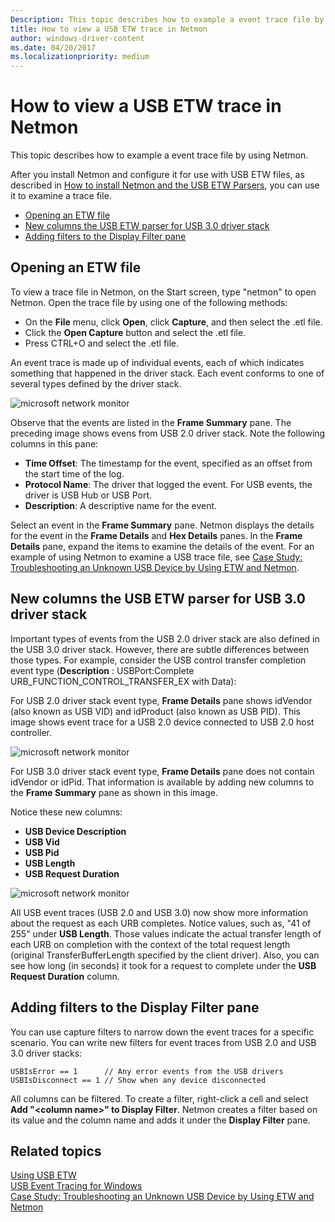 ```yaml
---
Description: This topic describes how to example a event trace file by using Netmon.
title: How to view a USB ETW trace in Netmon
author: windows-driver-content
ms.date: 04/20/2017
ms.localizationpriority: medium
---
```


# How to view a USB ETW trace in Netmon


This topic describes how to example a event trace file by using Netmon.

After you install Netmon and configure it for use with USB ETW files, as described in [How to install Netmon and the USB ETW Parsers](how-to-install-netmon-and-the-netmon-usb-parser.md), you can use it to examine a trace file.

-   [Opening an ETW file](#opening-an-etw-file)
-   [New columns the USB ETW parser for USB 3.0 driver stack](#new-columns-the-usb-etw-parser-for-usb-3-0-driver-stack)
-   [Adding filters to the Display Filter pane](#adding-filters-to-the-display-filter-pane)

## Opening an ETW file


To view a trace file in Netmon, on the Start screen, type "netmon" to open Netmon. Open the trace file by using one of the following methods:

-   On the **File** menu, click **Open**, click **Capture**, and then select the .etl file.
-   Click the **Open Capture** button and select the .etl file.
-   Press CTRL+O and select the .etl file.

An event trace is made up of individual events, each of which indicates something that happened in the driver stack. Each event conforms to one of several types defined by the driver stack.

![microsoft network monitor](images/netmon-ui-intro.png)

Observe that the events are listed in the **Frame Summary** pane. The preceding image shows evens from USB 2.0 driver stack. Note the following columns in this pane:

-   **Time Offset**: The timestamp for the event, specified as an offset from the start time of the log.
-   **Protocol Name**: The driver that logged the event. For USB events, the driver is USB Hub or USB Port.
-   **Description**: A descriptive name for the event.

Select an event in the **Frame Summary** pane. Netmon displays the details for the event in the **Frame Details** and **Hex Details** panes. In the **Frame Details** pane, expand the items to examine the details of the event.
For an example of using Netmon to examine a USB trace file, see [Case Study: Troubleshooting an Unknown USB Device by Using ETW and Netmon](case-study--troubleshooting-an-unknown-usb-device-by-using-etw-and-netmon.md).

## New columns the USB ETW parser for USB 3.0 driver stack


Important types of events from the USB 2.0 driver stack are also defined in the USB 3.0 driver stack. However, there are subtle differences between those types. For example, consider the USB control transfer completion event type (**Description** : USBPort:Complete URB\_FUNCTION\_CONTROL\_TRANSFER\_EX with Data):

For USB 2.0 driver stack event type, **Frame Details** pane shows idVendor (also known as USB VID) and idProduct (also known as USB PID). This image shows event trace for a USB 2.0 device connected to USB 2.0 host controller.

![microsoft network monitor](images/vid-pid-usb2-0.png)

For USB 3.0 driver stack event type, **Frame Details** pane does not contain idVendor or idPid. That information is available by adding new columns to the **Frame Summary** pane as shown in this image.

Notice these new columns:

-   **USB Device Description**
-   **USB Vid**
-   **USB Pid**
-   **USB Length**
-   **USB Request Duration**

![microsoft network monitor](images/usb-3-netmon.png)

All USB event traces (USB 2.0 and USB 3.0) now show more information about the request as each URB completes. Notice values, such as, "41 of 255" under **USB Length**. Those values indicate the actual transfer length of each URB on completion with the context of the total request length (original TransferBufferLength specified by the client driver). Also, you can see how long (in seconds) it took for a request to complete under the **USB Request Duration** column.

## Adding filters to the Display Filter pane


You can use capture filters to narrow down the event traces for a specific scenario. You can write new filters for event traces from USB 2.0 and USB 3.0 driver stacks:

``` syntax
USBIsError == 1      // Any error events from the USB drivers
USBIsDisconnect == 1 // Show when any device disconnected
```

All columns can be filtered. To create a filter, right-click a cell and select **Add "&lt;column name&gt;" to Display Filter**. Netmon creates a filter based on its value and the column name and adds it under the **Display Filter** pane.

## Related topics
[Using USB ETW](using-usb-etw.md)  
[USB Event Tracing for Windows](usb-event-tracing-for-windows.md)  
[Case Study: Troubleshooting an Unknown USB Device by Using ETW and Netmon](case-study--troubleshooting-an-unknown-usb-device-by-using-etw-and-netmon.md)  



